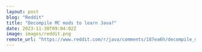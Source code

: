 ```yaml
---
layout: post
blog: "Reddit"
title: "Decompile MC mods to learn Java?"
date: 2023-11-30T09:04:02Z
image: images/reddit.png
remote_url: "https://www.reddit.com/r/java/comments/187ea6h/decompile_mc_mods_to_learn_java/"
---
```

